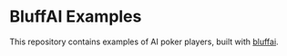 # BluffAI Examples

This repository contains examples of AI poker players, built with [bluffai](https://github.com/bluffai/bluffai).
